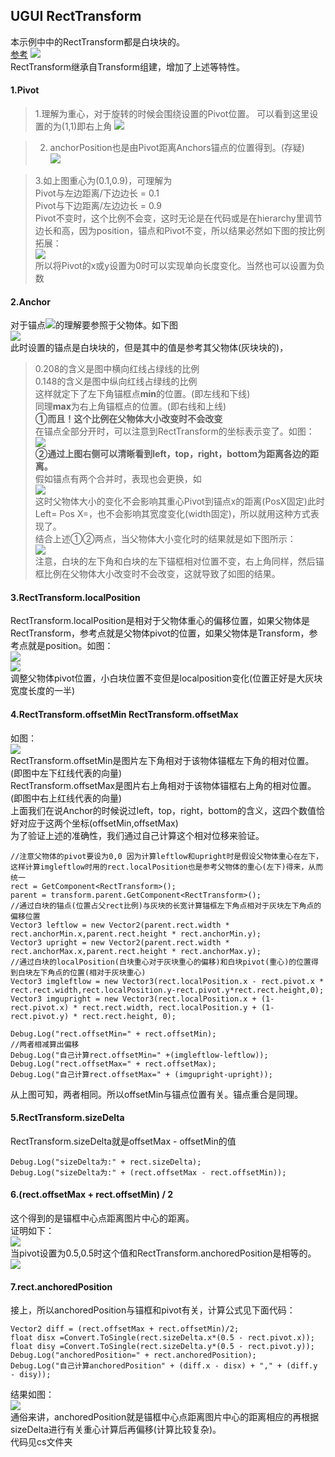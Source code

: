 ## UGUI RectTransform  
本示例中中的RectTransform都是白块块的。  
[参考](https://www.jianshu.com/p/dbefa746e50d)
![](pic/11.png)  
RectTransform继承自Transform组建，增加了上述等特性。  
#### 1.Pivot
>1.理解为重心，对于旋转的时候会围绕设置的Pivot位置。
可以看到这里设置的为(1,1)即右上角
![](pic/10.gif)  
 
>2. anchorPosition也是由Pivot距离Anchors锚点的位置得到。(存疑)  
![](pic/12.png)

>3.如上图重心为(0.1,0.9)，可理解为  
> Pivot与左边距离/下边边长 = 0.1   
> Pivot与下边距离/左边边长 = 0.9  
> Pivot不变时，这个比例不会变，这时无论是在代码或是在hierarchy里调节边长和高，因为position，锚点和Pivot不变，所以结果必然如下图的按比例拓展：  
> ![](pic/13.gif)  
> 所以将Pivot的x或y设置为0时可以实现单向长度变化。当然也可以设置为负数  

#### 2.Anchor  
对于锚点![](pic/16.png)的理解要参照于父物体。如下图  
![](pic/17.png)  
此时设置的锚点是白块块的，但是其中的值是参考其父物体(灰块块的)，  

>0.208的含义是图中横向红线占绿线的比例  
0.148的含义是图中纵向红线占绿线的比例  
这样就定下了左下角锚框点**min**的位置。(即左线和下线)  
同理**max**为右上角锚框点的位置。(即右线和上线)  
**①而且！这个比例在父物体大小改变时不会改变**  
在锚点全部分开时，可以注意到RectTransform的坐标表示变了。如图：  
![](pic/14.png)  
**②通过上图右侧可以清晰看到left，top，right，bottom为距离各边的距离。**  
假如锚点有两个合并时，表现也会更换，如  
![](pic/15.png)  
这时父物体大小的变化不会影响其重心Pivot到锚点x的距离(PosX固定)此时Left= Pos X=，也不会影响其宽度变化(width固定)，所以就用这种方式表现了。  
结合上述①②两点，当父物体大小变化时的结果就是如下图所示：  
![](pic/18.gif)  
注意，白块的左下角和白块的左下锚框相对位置不变，右上角同样，然后锚框比例在父物体大小改变时不会改变，这就导致了如图的结果。  


#### 3.RectTransform.localPosition  
RectTransform.localPosition是相对于父物体重心的偏移位置，如果父物体是RectTransform，参考点就是父物体pivot的位置，如果父物体是Transform，参考点就是position。如图：  
![](pic/19.png)  
![](pic/20.png)  
调整父物体pivot位置，小白块位置不变但是localposition变化(位置正好是大灰块宽度长度的一半)  
#### 4.RectTransform.offsetMin  RectTransform.offsetMax 
如图：  
![](pic/22.png)  
RectTransform.offsetMin是图片左下角相对于该物体锚框左下角的相对位置。(即图中左下红线代表的向量)  
RectTransform.offsetMax是图片右上角相对于该物体锚框右上角的相对位置。(即图中右上红线代表的向量)  
上面我们在说Anchor的时候说过left，top，right，bottom的含义，这四个数值恰好对应于这两个坐标(offsetMin,offsetMax)  
为了验证上述的准确性，我们通过自己计算这个相对位移来验证。  

	//注意父物体的pivot要设为0,0 因为计算leftlow和upright时是假设父物体重心在左下，这样计算imgleftlow时用的rect.localPosition也是参考父物体的重心(左下)得来，从而统一
	rect = GetComponent<RectTransform>();
	parent = transform.parent.GetComponent<RectTransform>();
	//通过白块的锚点(位置占父rect比例)与灰块的长宽计算锚框左下角点相对于灰块左下角点的偏移位置
    Vector3 leftlow = new Vector2(parent.rect.width * rect.anchorMin.x,parent.rect.height * rect.anchorMin.y);
    Vector3 upright = new Vector2(parent.rect.width * rect.anchorMax.x,parent.rect.height * rect.anchorMax.y);
	//通过白块的localPosition(白块重心对于灰块重心的偏移)和白块pivot(重心)的位置得到白块左下角点的位置(相对于灰块重心)
	Vector3 imgleftlow = new Vector3(rect.localPosition.x - rect.pivot.x * rect.rect.width,rect.localPosition.y-rect.pivot.y*rect.rect.height,0);
    Vector3 imgupright = new Vector3(rect.localPosition.x + (1-rect.pivot.x) * rect.rect.width, rect.localPosition.y + (1-rect.pivot.y) * rect.rect.height, 0);

    Debug.Log("rect.offsetMin=" + rect.offsetMin);
	//两者相减算出偏移
    Debug.Log("自己计算rect.offsetMin=" +(imgleftlow-leftlow));
    Debug.Log("rect.offsetMax=" + rect.offsetMax);
    Debug.Log("自己计算rect.offsetMax=" + (imgupright-upright));

从上图可知，两者相同。所以offsetMin与锚点位置有关。锚点重合是同理。  
#### 5.RectTransform.sizeDelta 
RectTransform.sizeDelta就是offsetMax - offsetMin的值

    Debug.Log("sizeDelta为:" + rect.sizeDelta);
    Debug.Log("sizeDelta为:" + (rect.offsetMax - rect.offsetMin));  
#### 6.(rect.offsetMax + rect.offsetMin) / 2
这个得到的是锚框中心点距离图片中心的距离。  
证明如下：  
![](pic/23.png)  
当pivot设置为0.5,0.5时这个值和RectTransform.anchoredPosition是相等的。  
![](pic/24.png)  
#### 7.rect.anchoredPosition  
接上，所以anchoredPosition与锚框和pivot有关，计算公式见下面代码：  

    Vector2 diff = (rect.offsetMax + rect.offsetMin)/2;
    float disx =Convert.ToSingle(rect.sizeDelta.x*(0.5 - rect.pivot.x));
    float disy =Convert.ToSingle(rect.sizeDelta.y*(0.5 - rect.pivot.y));
    Debug.Log("anchoredPosition=" + rect.anchoredPosition);
    Debug.Log("自己计算anchoredPosition" + (diff.x - disx) + "," + (diff.y - disy));  
结果如图：  
![](pic/25.png)  
通俗来讲，anchoredPosition就是锚框中心点距离图片中心的距离相应的再根据sizeDelta进行有关重心计算后再偏移(计算比较复杂)。  
代码见cs文件夹